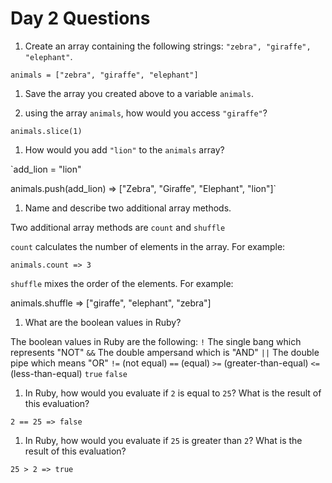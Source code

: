 <h1> Day 2 Questions </h2>

1. Create an array containing the following strings: `"zebra", "giraffe", "elephant"`.

`animals = ["zebra", "giraffe", "elephant"]`

1. Save the array you created above to a variable `animals`.

1. using the array `animals`, how would you access `"giraffe"`?

`animals.slice(1)`

1. How would you add `"lion"` to the `animals` array?

`add_lion = "lion"

animals.push(add_lion)
=> ["Zebra", "Giraffe", "Elephant", "lion"]`

1. Name and describe two additional array methods.

Two additional array methods are `count` and `shuffle`

`count` calculates the number of elements in the array.
For example:

`animals.count
=> 3`

`shuffle` mixes the order of the elements.
For example:

animals.shuffle
=> ["giraffe", "elephant", "zebra"]


1. What are the boolean values in Ruby?

The boolean values in Ruby are the following:
`!` The single bang which represents "NOT"
`&&` The double ampersand which is "AND"
`||` The double pipe which means "OR"
`!=` (not equal)
`==` (equal)
`>=` (greater-than-equal)
`<=` (less-than-equal)
`true`
`false`

1. In Ruby, how would you evaluate if `2` is equal to `25`? What is the result of this evaluation?

`2 == 25
=> false`

1. In Ruby, how would you evaluate if `25` is greater than `2`? What is the result of this evaluation?

`25 > 2
=> true`
